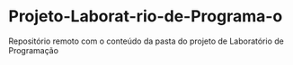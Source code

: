 # Projeto-Laborat-rio-de-Programa-o
Repositório remoto com o conteúdo da pasta do projeto de Laboratório de Programação

